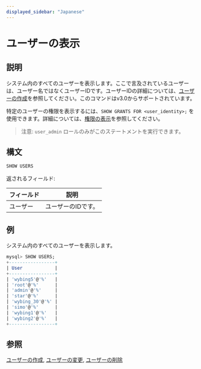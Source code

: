 ```yaml
---
displayed_sidebar: "Japanese"
---
```


# ユーザーの表示

## 説明

システム内のすべてのユーザーを表示します。ここで言及されているユーザーは、ユーザー名ではなくユーザーIDです。ユーザーIDの詳細については、[ユーザーの作成](CREATE_USER.md)を参照してください。このコマンドはv3.0からサポートされています。

特定のユーザーの権限を表示するには、`SHOW GRANTS FOR <user_identity>;` を使用できます。詳細については、[権限の表示](SHOW_GRANTS.md)を参照してください。

> 注意: `user_admin` ロールのみがこのステートメントを実行できます。

## 構文

```SQL
SHOW USERS
```

返されるフィールド:

| **フィールド** | **説明**           |
| ------------- | ------------------ |
| ユーザー       | ユーザーのIDです。 |

## 例

システム内のすべてのユーザーを表示します。

```SQL
mysql> SHOW USERS;
+-----------------+
| User            |
+-----------------+
| 'wybing5'@'%'   |
| 'root'@'%'      |
| 'admin'@'%'     |
| 'star'@'%'      |
| 'wybing_30'@'%' |
| 'simo'@'%'      |
| 'wybing1'@'%'   |
| 'wybing2'@'%'   |
+-----------------+
```

## 参照

[ユーザーの作成](CREATE_USER.md), [ユーザーの変更](ALTER_USER.md), [ユーザーの削除](DROP_USER.md)